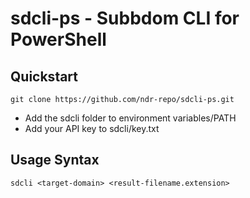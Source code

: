 # sdcli-ps - Subbdom CLI for PowerShell

## Quickstart
```
git clone https://github.com/ndr-repo/sdcli-ps.git
```
- Add the sdcli folder to environment variables/PATH
- Add your API key to sdcli/key.txt

## Usage Syntax
```
sdcli <target-domain> <result-filename.extension>
```

